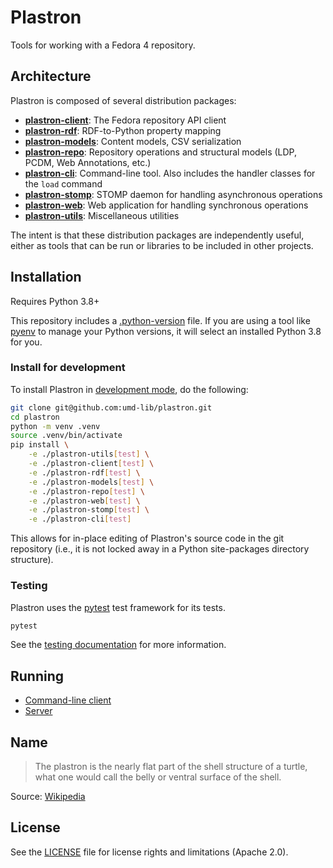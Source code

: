 # Plastron

Tools for working with a Fedora 4 repository.

## Architecture

Plastron is composed of several distribution packages:

* **[plastron-client](plastron-client)**: The Fedora repository API client
* **[plastron-rdf](plastron-rdf)**: RDF-to-Python property mapping
* **[plastron-models](plastron-models)**: Content models, CSV 
  serialization
* **[plastron-repo](plastron-repo)**: Repository operations and structural 
  models (LDP, PCDM, Web Annotations, etc.)
* **[plastron-cli](plastron-cli)**: Command-line tool. Also includes the 
  handler classes for the `load` command
* **[plastron-stomp](plastron-stomp)**: STOMP daemon for handling 
  asynchronous operations
* **[plastron-web](plastron-web)**: Web application for handling 
  synchronous operations
* **[plastron-utils](plastron-utils)**: Miscellaneous utilities

The intent is that these distribution packages are independently useful, 
either as tools that can be run or libraries to be included in other projects.

## Installation

Requires Python 3.8+

This repository includes a [.python-version](.python-version) file. If you are
using a tool like [pyenv] to manage your Python versions, it will select 
an installed Python 3.8 for you.

### Install for development

To install Plastron in [development mode], do the following:

```bash
git clone git@github.com:umd-lib/plastron.git
cd plastron
python -m venv .venv
source .venv/bin/activate
pip install \
    -e ./plastron-utils[test] \
    -e ./plastron-client[test] \
    -e ./plastron-rdf[test] \
    -e ./plastron-models[test] \
    -e ./plastron-repo[test] \
    -e ./plastron-web[test] \
    -e ./plastron-stomp[test] \
    -e ./plastron-cli[test]
```

This allows for in-place editing of Plastron's source code in the git
repository (i.e., it is not locked away in a Python site-packages directory
structure).

### Testing

Plastron uses the [pytest] test framework for its tests.

```bash
pytest
```

See the [testing documentation](docs/testing.md) for more
information.

## Running

* [Command-line client](plastron-cli/docs/cli.md)
* [Server](plastron-stomp/docs/daemon.md)

## Name

> The plastron is the nearly flat part of the shell structure of a turtle,
> what one would call the belly or ventral surface of the shell.

Source: [Wikipedia](https://en.wikipedia.org/wiki/Turtle_shell#Plastron)

## License

See the [LICENSE](plastron-utils/LICENSE.md) file for license rights and
limitations (Apache 2.0).

[development mode]: https://packaging.python.org/tutorials/installing-packages/#installing-from-vcs
[pytest]: https://pypi.org/project/pytest/
[pyenv]: https://github.com/pyenv/pyenv
